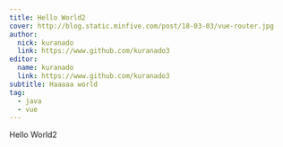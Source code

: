 ```yaml
---
title: Hello World2 
cover: http://blog.static.minfive.com/post/18-03-03/vue-router.jpg
author: 
  nick: kuranado
  link: https://www.github.com/kuranado3
editor:
  name: kuranado
  link: https://www.github.com/kuranado3
subtitle: Haaaaa world
tag: 
  - java
  - vue
---
```


Hello World2